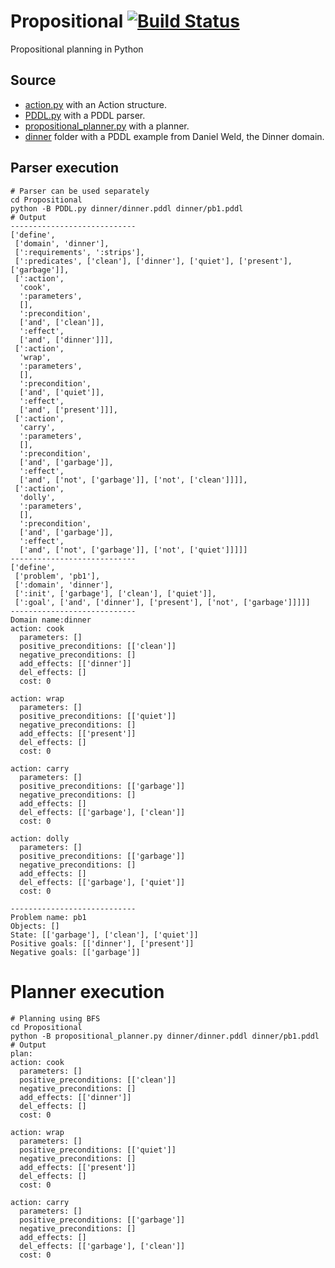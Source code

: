 # Propositional [![Build Status](https://travis-ci.org/pucrs-automated-planning/pddl-parser.svg?branch=master)](https://travis-ci.org/pucrs-automated-planning/pddl-parser)
Propositional planning in Python

## Source
- [action.py](action.py) with an Action structure.
- [PDDL.py](PDDL.py) with a PDDL parser.
- [propositional_planner.py](propositional_planner.py) with a planner.
- [dinner](dinner) folder with a PDDL example from Daniel Weld, the Dinner domain.

## Parser execution

```Shell
# Parser can be used separately
cd Propositional
python -B PDDL.py dinner/dinner.pddl dinner/pb1.pddl
# Output
----------------------------
['define',
 ['domain', 'dinner'],
 [':requirements', ':strips'],
 [':predicates', ['clean'], ['dinner'], ['quiet'], ['present'], ['garbage']],
 [':action',
  'cook',
  ':parameters',
  [],
  ':precondition',
  ['and', ['clean']],
  ':effect',
  ['and', ['dinner']]],
 [':action',
  'wrap',
  ':parameters',
  [],
  ':precondition',
  ['and', ['quiet']],
  ':effect',
  ['and', ['present']]],
 [':action',
  'carry',
  ':parameters',
  [],
  ':precondition',
  ['and', ['garbage']],
  ':effect',
  ['and', ['not', ['garbage']], ['not', ['clean']]]],
 [':action',
  'dolly',
  ':parameters',
  [],
  ':precondition',
  ['and', ['garbage']],
  ':effect',
  ['and', ['not', ['garbage']], ['not', ['quiet']]]]]
----------------------------
['define',
 ['problem', 'pb1'],
 [':domain', 'dinner'],
 [':init', ['garbage'], ['clean'], ['quiet']],
 [':goal', ['and', ['dinner'], ['present'], ['not', ['garbage']]]]]
----------------------------
Domain name:dinner
action: cook
  parameters: []
  positive_preconditions: [['clean']]
  negative_preconditions: []
  add_effects: [['dinner']]
  del_effects: []
  cost: 0

action: wrap
  parameters: []
  positive_preconditions: [['quiet']]
  negative_preconditions: []
  add_effects: [['present']]
  del_effects: []
  cost: 0

action: carry
  parameters: []
  positive_preconditions: [['garbage']]
  negative_preconditions: []
  add_effects: []
  del_effects: [['garbage'], ['clean']]
  cost: 0

action: dolly
  parameters: []
  positive_preconditions: [['garbage']]
  negative_preconditions: []
  add_effects: []
  del_effects: [['garbage'], ['quiet']]
  cost: 0

----------------------------
Problem name: pb1
Objects: []
State: [['garbage'], ['clean'], ['quiet']]
Positive goals: [['dinner'], ['present']]
Negative goals: [['garbage']]
```

# Planner execution

```Shell
# Planning using BFS
cd Propositional
python -B propositional_planner.py dinner/dinner.pddl dinner/pb1.pddl
# Output
plan:
action: cook
  parameters: []
  positive_preconditions: [['clean']]
  negative_preconditions: []
  add_effects: [['dinner']]
  del_effects: []
  cost: 0

action: wrap
  parameters: []
  positive_preconditions: [['quiet']]
  negative_preconditions: []
  add_effects: [['present']]
  del_effects: []
  cost: 0

action: carry
  parameters: []
  positive_preconditions: [['garbage']]
  negative_preconditions: []
  add_effects: []
  del_effects: [['garbage'], ['clean']]
  cost: 0
```
